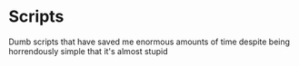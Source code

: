 # Scripts

Dumb scripts that have saved me enormous amounts of time despite being horrendously simple that it's almost stupid
